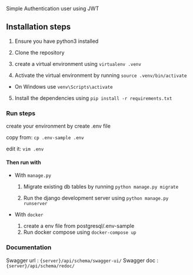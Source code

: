 Simple Authentication user using JWT 

## Installation steps

1. Ensure you have python3 installed

2. Clone the repository
3. create a virtual environment using `virtualenv .venv`
4. Activate the virtual environment by running `source .venv/bin/activate`

- On Windows use `venv\Scripts\activate`

5. Install the dependencies using `pip install -r requirements.txt`

### Run steps
create your environment by create .env file

copy from: `cp .env-sample .env`

edit it: `vim .env`

#### Then run with
- With `manage.py`
  1. Migrate existing db tables by running `python manage.py migrate`

  2. Run the django development server using `python manage.py runserver`


- With `docker`
    1. create a env file from postgresql/.env-sample
    2. Run docker compose using `docker-compose up`

### Documentation
Swagger url : `{server}/api/schema/swagger-ui/`
Swagger doc : `{server}/api/schema/redoc/`